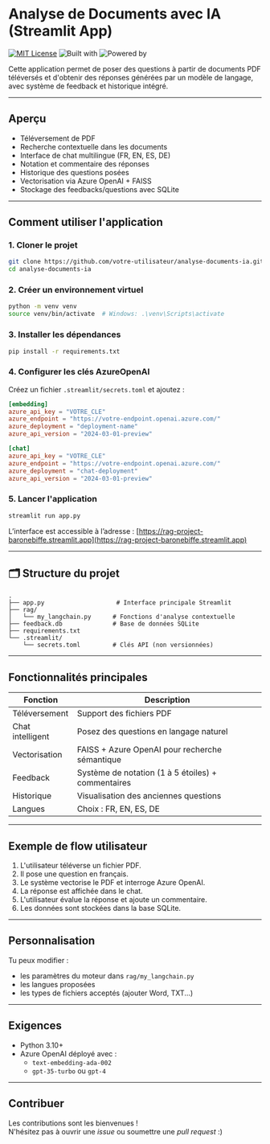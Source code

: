 # Analyse de Documents avec IA (Streamlit App)

[![MIT License](https://img.shields.io/badge/License-MIT-green.svg)](LICENSE)
![Built with](https://img.shields.io/badge/Built_with-Streamlit-blue)
![Powered by](https://img.shields.io/badge/Powered_by-Azure_OpenAI-orange)

Cette application permet de poser des questions à partir de documents PDF téléversés et d'obtenir des réponses générées par un modèle de langage, avec système de feedback et historique intégré.

---

## Aperçu

-  Téléversement de PDF
-  Recherche contextuelle dans les documents
-  Interface de chat multilingue (FR, EN, ES, DE)
-  Notation et commentaire des réponses
-  Historique des questions posées
-  Vectorisation via Azure OpenAI + FAISS
-  Stockage des feedbacks/questions avec SQLite

---

## Comment utiliser l'application

### 1. Cloner le projet

```bash
git clone https://github.com/votre-utilisateur/analyse-documents-ia.git
cd analyse-documents-ia
```

### 2. Créer un environnement virtuel

```bash
python -m venv venv
source venv/bin/activate  # Windows: .\venv\Scripts\activate
```

### 3. Installer les dépendances

```bash
pip install -r requirements.txt
```

### 4. Configurer les clés AzureOpenAI

Créez un fichier `.streamlit/secrets.toml` et ajoutez :

```toml
[embedding]
azure_api_key = "VOTRE_CLE"
azure_endpoint = "https://votre-endpoint.openai.azure.com/"
azure_deployment = "deployment-name"
azure_api_version = "2024-03-01-preview"

[chat]
azure_api_key = "VOTRE_CLE"
azure_endpoint = "https://votre-endpoint.openai.azure.com/"
azure_deployment = "chat-deployment"
azure_api_version = "2024-03-01-preview"
```

### 5. Lancer l'application

```bash
streamlit run app.py
```

L’interface est accessible à l’adresse : [https://rag-project-baronebiffe.streamlit.app](https://rag-project-baronebiffe.streamlit.app)

---

## 🗂 Structure du projet

```
.
├── app.py                    # Interface principale Streamlit
├── rag/
│   └── my_langchain.py      # Fonctions d'analyse contextuelle
├── feedback.db              # Base de données SQLite
├── requirements.txt
└── .streamlit/
    └── secrets.toml         # Clés API (non versionnées)
```

---

## Fonctionnalités principales

| Fonction                   | Description                                        |
|---------------------------|----------------------------------------------------|
|  Téléversement          | Support des fichiers PDF                          |
|  Chat intelligent       | Posez des questions en langage naturel            |
|  Vectorisation          | FAISS + Azure OpenAI pour recherche sémantique    |
|  Feedback                | Système de notation (1 à 5 étoiles) + commentaires|
|  Historique              | Visualisation des anciennes questions             |
|  Langues                | Choix : FR, EN, ES, DE                            |

---

##  Exemple de flow utilisateur

1. L'utilisateur téléverse un fichier PDF.
2. Il pose une question en français.
3. Le système vectorise le PDF et interroge Azure OpenAI.
4. La réponse est affichée dans le chat.
5. L'utilisateur évalue la réponse et ajoute un commentaire.
6. Les données sont stockées dans la base SQLite.

---

##  Personnalisation

Tu peux modifier :
- les paramètres du moteur dans `rag/my_langchain.py`
- les langues proposées
- les types de fichiers acceptés (ajouter Word, TXT...)

---

##  Exigences

- Python 3.10+
- Azure OpenAI déployé avec :
  - `text-embedding-ada-002`
  - `gpt-35-turbo` ou `gpt-4`

---

##  Contribuer

Les contributions sont les bienvenues !  
N'hésitez pas à ouvrir une *issue* ou soumettre une *pull request* :)
